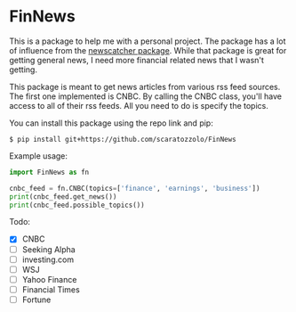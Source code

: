 # FinNews

This is a package to help me with a personal project. The package has a lot of influence from the [newscatcher package](https://github.com/kotartemiy/newscatcher). While that package is great for getting general news, I need more financial related news that I wasn't getting.

This package is meant to get news articles from various rss feed sources. The first one implemented is CNBC. By calling the CNBC class, you'll have access to all of their rss feeds. All you need to do is specify the topics.

You can install this package using the repo link and pip:
```
$ pip install git+https://github.com/scaratozzolo/FinNews
```

Example usage:
```python
import FinNews as fn

cnbc_feed = fn.CNBC(topics=['finance', 'earnings', 'business'])
print(cnbc_feed.get_news())
print(cnbc_feed.possible_topics())
```

Todo:
- [x] CNBC
- [ ] Seeking Alpha
- [ ] investing.com
- [ ] WSJ
- [ ] Yahoo Finance
- [ ] Financial Times
- [ ] Fortune
